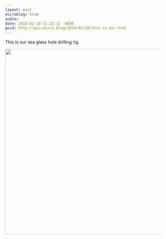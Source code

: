 ```yaml
---
layout: post
microblog: true
audio: 
date: 2018-02-10 11:22:12 -0600
guid: http://gio.micro.blog/2018/02/10/this-is-our.html
---
```

This is our sea glass hole drilling rig.

<img src="http://microblog.stevegio.net/uploads/2018/5902a533f1.jpg" width="600" height="600" />
